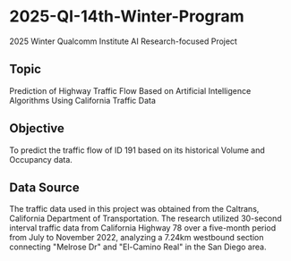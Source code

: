 # 2025-QI-14th-Winter-Program
2025 Winter Qualcomm Institute AI Research-focused Project

## Topic
Prediction of Highway Traffic Flow Based on Artificial Intelligence Algorithms Using California Traffic Data

## Objective
To predict the traffic flow of ID 191 based on its historical Volume and Occupancy data.

## Data Source
The traffic data used in this project was obtained from the Caltrans, California Department of Transportation. The research utilized 30-second interval traffic data from California Highway 78 over a five-month period from July to November 2022, analyzing a 7.24km westbound section connecting "Melrose Dr" and "El-Camino Real" in the San Diego area.

